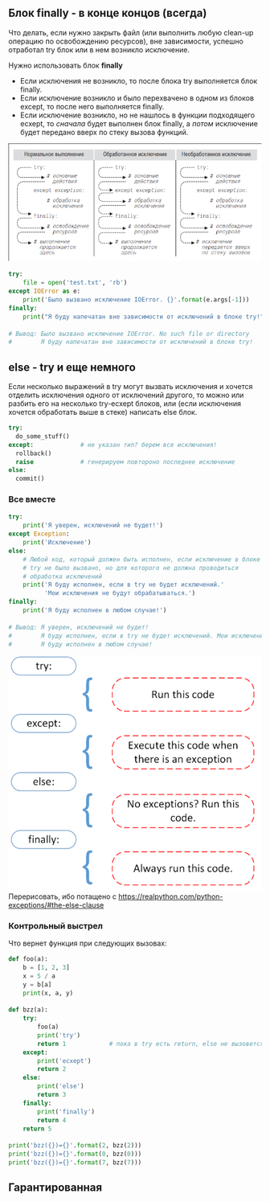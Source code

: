 ## Блок finally - в конце концов (всегда)

Что делать, если нужно закрыть файл (или выполнить любую clean-up операцию по освобождению ресурсов), вне зависимости, успешно отработал try блок или в нем возникло исключение.

Нужно использовать блок **finally**

* Если исключения не возникло, то после блока try выполняется блок finally.
* Если исключение возникло и было перехвачено в одном из блоков except, то после него выполняется finally.
* Если исключение возникло, но не нашлось в функции подходящего ecxept, то *сначала* будет выполнен блок finally, а *потом* исключение будет передано вверх по стеку вызова функций.

![finally scheme](img/finally.png)

```python
try:
    file = open('test.txt', 'rb')
except IOError as e:
    print('Было вызвано исключение IOError. {}'.format(e.args[-1]))
finally:
    print("Я буду напечатан вне зависимости от исключений в блоке try!")
​
# Вывод: Было вызвано исключение IOError. No such file or directory
#        Я буду напечатан вне зависимости от исключений в блоке try!
```

## else - try и еще немного

Если несколько выражений в try могут вызвать исключения и хочется отделить исключения одного от исключений другого, то можно или разбить его на несколько try-ecxept блоков, или (если исключения хочется обработать выше в стеке) написать else блок.

```python
try:
  do_some_stuff()
except:             # не указан тип? берем все исключения!
  rollback()
  raise             # генерируем повтороно последнее исключение
else:
  commit()
```

### Все вместе

```python
try:
    print('Я уверен, исключений не будет!')
except Exception:
    print('Исключение')
else:
    # Любой код, который должен быть исполнен, если исключение в блоке
    # try не было вызвано, но для которого не должна проводиться
    # обработка исключений
    print('Я буду исполнен, если в try не будет исключений.'
          'Мои исключения не будут обрабатываться.')
finally:
    print('Я буду исполнен в любом случае!')
​
# Вывод: Я уверен, исключений не будет!
#        Я буду исполнен, если в try не будет исключений. Мои исключения не будут обрабатываться.
#        Я буду исполнен в любом случае!
```

![try-ecxept-else-finally схема](img/tryelse.png)
Перерисовать, ибо потащено с https://realpython.com/python-exceptions/#the-else-clause

### Контрольный выстрел

Что вернет функция при следующих вызовах:

```python
def foo(a):
    b = [1, 2, 3]
    x = 5 / a
    y = b[a]
    print(x, a, y)
    
def bzz(a):
    try:
        foo(a)
        print('try')
        return 1            # пока в try есть return, else не вызовется
    except:
        print('ecxept')
        return 2
    else:
        print('else')
        return 3
    finally:
        print('finally')
        return 4
    return 5
    
print('bzz({})={}'.format(2, bzz(2)))
print('bzz({})={}'.format(0, bzz(0)))
print('bzz({})={}'.format(7, bzz(7)))
```

## Гарантированная 